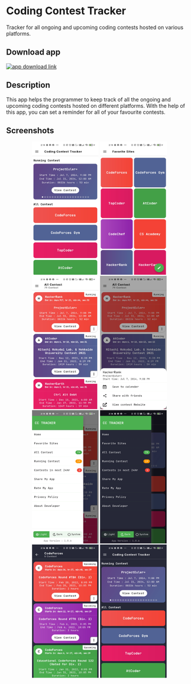 # Coding Contest Tracker

Tracker for all ongoing and upcoming coding contests hosted on various platforms.



##  Download app




<a href="https://play.google.com/store/apps/details?id=com.akash.coding_contest_tracker&hl=en_US&gl=US" rel="some text">![app download link](https://lh3.googleusercontent.com/cjsqrWQKJQp9RFO7-hJ9AfpKzbUb_Y84vXfjlP0iRHBvladwAfXih984olktDhPnFqyZ0nu9A5jvFwOEQPXzv7hr3ce3QVsLN8kQ2Ao=s0) </a>

## Description

This app helps the programmer to keep track of all the ongoing and upcoming coding contests hosted on different platforms. With the help of this app, you can set a reminder for all of your favourite contests.


## Screenshots

<p align="middle">
  <img src ="https://github.com/akashlilhare/coding_contest_tracker/blob/main/ss/ss1.jpg" width="180" height="360">
  <img src ="https://github.com/akashlilhare/coding_contest_tracker/blob/main/ss/ss2.jpg" width="180" height="360">
  <img src ="https://github.com/akashlilhare/coding_contest_tracker/blob/main/ss/ss3.jpg" width="180" height="360">
  <img src ="https://github.com/akashlilhare/coding_contest_tracker/blob/main/ss/ss4.jpg" width="180" height="360">
  <img src ="https://github.com/akashlilhare/coding_contest_tracker/blob/main/ss/ss5.jpg" width="180" height="360">
  <img src ="https://github.com/akashlilhare/coding_contest_tracker/blob/main/ss/ss6.jpg" width="180" height="360">
  <img src ="https://github.com/akashlilhare/coding_contest_tracker/blob/main/ss/ss7.jpg" width="180" height="360">
  <img src ="https://github.com/akashlilhare/coding_contest_tracker/blob/main/ss/ss8.jpg" width="180" height="360">
</p>
 


